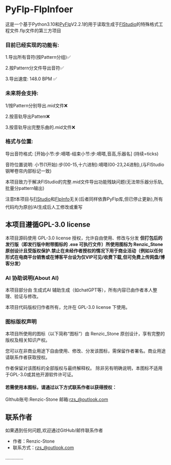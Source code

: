 # PyFlp-FlpInfoer
这是一个基于Python3.10和[PyFlp](https://github.com/demberto/PyFLP)V2.2.1的用于读取生成于[FlStudio](https://www.image-line.com/fl-studio/)的特殊格式工程文件.flp文件的第三方项目
### 目前已经实现的功能有:
1.导出所有音符(按Pattern分组)✅

2.按Pattern分文件导出音符✅

3.导出速度: 148.0 BPM ✅
### 未来将会支持:
1/按Pattern分别导出.mid文件❌

2.按音轨导出Pattem❌

3.按音轨导出完整乐曲的.mid文件❌
### 格式与位置:
导出音符格式: [开始小节:步:嘀嗒-结束小节:步:嘀嗒,音高,乐器名] (持续=ticks)

音符位置说明: 小节(1开始):步(00-15,十六进制):嘀嗒(00-23,24进制),(与FlStudio钢琴卷帘内部标记一致)

本项目致力于解决FlStudio的完整.mid文件导出功能残缺问题(无法带乐器分乐轨,批量分pattern输出)

注意❗本项目与[FlStudio](https://www.image-line.com/fl-studio/)和[FlpInfo](https://github.com/demberto/FLPInfo)无关(后者同样依靠PyFlp库,但已停止更新),所有代码均为原创/AI生成后人工修改或重写


## 本项目遵循GPL-3.0 license

本项目源码使用 GPL-3.0 license 授权，允许自由使用、修改与分发
**但打包后的发行版（即发行版中附带图标的 .exe 可执行文件）所使用图标为 Renzic_Stone 原创设计且受版权保护.禁止在未经作者授权的情况下用于商业活动（例如以任何形式在电商平台销售或在博客平台设为仅VIP可见/收费下载,但可免费上传网盘/博客分发）**

### AI 协助说明(About AI)

本项目部分由 生成式AI 辅助生成（如chatGPT等），所有内容已由作者本人整理、验证与修改。

本项目代码版权归作者所有，允许在 GPL-3.0 license 下使用。

### 图标版权声明
本项目所使用的图标（以下简称“图标”）由 Renzic_Stone 原创设计，享有完整的版权及相关知识产权。

您可以在非商业用途下自由使用、修改、分发该图标，需保留作者署名。商业用途请联系作者获取授权。

作者保留对该图标的全部版权与最终解释权。
除非另有明确说明，本图标不适用于GPL-3.0或其他开源软件许可证。

#### 若需使用本图标，请通过以下方式联系作者以获得授权：
GIthub账号:Renzic-Stone
邮箱:rzs_@outlook.com



## 联系作者
如果遇到任何问题,欢迎通过GitHub/邮件联系作者
- 作者：Renzic-Stone
- 联系方式：rzs_@outlook.com

..............
